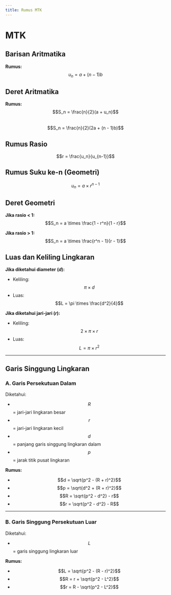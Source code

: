 ```yaml
---
title: Rumus MTK
---
```


<script src="https://polyfill.io/v3/polyfill.min.js?features=es6"></script>
<script id="MathJax-script" async
  src="https://cdn.jsdelivr.net/npm/mathjax@3/es5/tex-mml-chtml.js">
</script>

# MTK

## Barisan Aritmatika  
**Rumus:**  
$$u_n = a + (n - 1)b$$

## Deret Aritmatika  
**Rumus:**  
$$S_n = \frac{n}{2}(a + u_n)$$  
$$S_n = \frac{n}{2}(2a + (n - 1)b)$$

## Rumus Rasio  
$$r = \frac{u_n}{u_{n-1}}$$

## Rumus Suku ke-n (Geometri)  
$$u_n = a \times r^{n - 1}$$

## Deret Geometri  

**Jika rasio < 1:**  
$$S_n = a \times \frac{1 - r^n}{1 - r}$$

**Jika rasio > 1:**  
$$S_n = a \times \frac{r^n - 1}{r - 1}$$

## Luas dan Keliling Lingkaran  

**Jika diketahui diameter ($d$):**  
- Keliling: $$\pi \times d$$  
- Luas: $$L = \pi \times \frac{d^2}{4}$$

**Jika diketahui jari-jari ($r$):**  
- Keliling: $$2 \times \pi \times r$$  
- Luas: $$L = \pi \times r^2$$

---

## Garis Singgung Lingkaran  

### A. Garis Persekutuan Dalam  

Diketahui:  
- $$R$$ = jari-jari lingkaran besar  
- $$r$$ = jari-jari lingkaran kecil  
- $$d$$ = panjang garis singgung lingkaran dalam  
- $$p$$ = jarak titik pusat lingkaran  

**Rumus:**  
- $$d = \sqrt{p^2 - (R + r)^2}$$  
- $$p = \sqrt{d^2 + (R + r)^2}$$  
- $$R = \sqrt{p^2 - d^2} - r$$  
- $$r = \sqrt{p^2 - d^2} - R$$

---

### B. Garis Singgung Persekutuan Luar  

Diketahui:  
- $$L$$ = garis singgung lingkaran luar  

**Rumus:**  
- $$L = \sqrt{p^2 - (R - r)^2}$$  
- $$R = r + \sqrt{p^2 - L^2}$$  
- $$r = R - \sqrt{p^2 - L^2}$$
